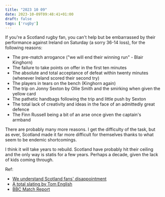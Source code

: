 ```yaml
---
title: "2023 10 09"
date: 2023-10-09T09:48:41+01:00
draft: false
tags: ['rugby']
---
```


If you're a Scotland rugby fan, you can't help but be embarrassed by their performance against Ireland on Saturday (a sorry 36-14 loss), for the following reasons:

- The pre-match arrogance ("we will end their winning run" - Blair Kinghorn)
- The failure to take points on offer in the first ten minutes
- The absolute and total acceptance of defeat within twenty minutes (whenever Ireland scored their second try)
- The players in tears on the bench (Kinghorn again)
- The trip on Jonny Sexton by Ollie Smith and the smirking when given the yellow card
- The pathetic handbags following the trip and little push by Sexton
- The total lack of creativity and ideas in the face of an admittedly great defence
- The Finn Russell being a bit of an arse once given the captain's armband

There are probably many more reasons.
I get the difficulty of the task, but as ever, Scotland made it far more difficult for themselves thanks to what seem to be endemic shortcomings.

I think it will take years to rebuild.
Scotland have probably hit their ceiling and the only way is statis for a few years. Perhaps a decade, given the lack of kids coming through.

Ref:

- [We understand Scotland fans' disappointment](https://www.bbc.co.uk/sport/rugby-union/scottish)
- [A total slating by Tom English](https://www.bbc.co.uk/sport/rugby-union/67047942)
- [BBC Match Report](https://www.bbc.co.uk/sport/rugby-union/67043564)
